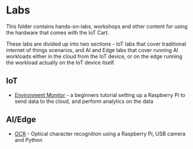 # Labs

This folder contains hands-on-labs, workshops and other content for using the hardware that comes with the IoT Cart.

These labs are divided up into two sections - IoT labs that cover traditional internet of things scenarios, and AI and Edge labs that cover running AI workloads either in the cloud from the IoT device, or on the edge running the workload actually on the IoT device itself.

## IoT

* [Environment Monitor](./iot/environment_monitor/) - a beginners tutorial setting up a Raspberry Pi to send data to the cloud, and perform analytics on the data

## AI/Edge

* [OCR](./ai-edge/ocr/) - Optical character recognition using a Raspberry Pi, USB camera and Python
